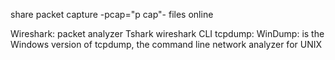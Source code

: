 share packet capture -pcap="p cap"- files online

Wireshark: packet analyzer
Tshark wireshark CLI
tcpdump:
WinDump: is the Windows version of tcpdump, the command line network analyzer for UNIX